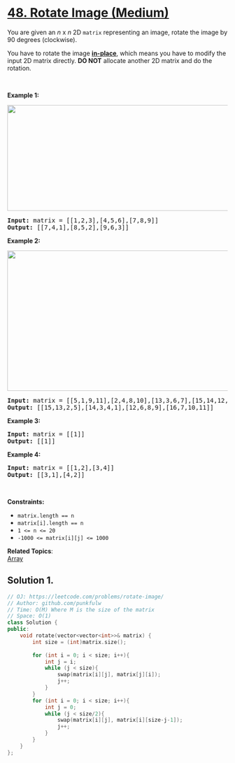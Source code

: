 # [48. Rotate Image (Medium)](https://leetcode.com/problems/rotate-image/)

<p>You are given an <em>n</em> x <em>n</em> 2D <code>matrix</code> representing an image, rotate the image by 90 degrees (clockwise).</p>

<p>You have to rotate the image <a href="https://en.wikipedia.org/wiki/In-place_algorithm" target="_blank"><strong>in-place</strong></a>, which means you have to modify the input 2D matrix directly. <strong>DO NOT</strong> allocate another 2D matrix and do the rotation.</p>

<p>&nbsp;</p>
<p><strong>Example 1:</strong></p>
<img alt="" src="https://assets.leetcode.com/uploads/2020/08/28/mat1.jpg" style="width: 642px; height: 242px;">
<pre><strong>Input:</strong> matrix = [[1,2,3],[4,5,6],[7,8,9]]
<strong>Output:</strong> [[7,4,1],[8,5,2],[9,6,3]]
</pre>

<p><strong>Example 2:</strong></p>
<img alt="" src="https://assets.leetcode.com/uploads/2020/08/28/mat2.jpg" style="width: 800px; height: 321px;">
<pre><strong>Input:</strong> matrix = [[5,1,9,11],[2,4,8,10],[13,3,6,7],[15,14,12,16]]
<strong>Output:</strong> [[15,13,2,5],[14,3,4,1],[12,6,8,9],[16,7,10,11]]
</pre>

<p><strong>Example 3:</strong></p>

<pre><strong>Input:</strong> matrix = [[1]]
<strong>Output:</strong> [[1]]
</pre>

<p><strong>Example 4:</strong></p>

<pre><strong>Input:</strong> matrix = [[1,2],[3,4]]
<strong>Output:</strong> [[3,1],[4,2]]
</pre>

<p>&nbsp;</p>
<p><strong>Constraints:</strong></p>

<ul>
	<li><code>matrix.length == n</code></li>
	<li><code>matrix[i].length == n</code></li>
	<li><code>1 &lt;= n &lt;= 20</code></li>
	<li><code>-1000 &lt;= matrix[i][j] &lt;= 1000</code></li>
</ul>


**Related Topics**:  
[Array](https://leetcode.com/tag/array/)

## Solution 1.

```cpp
// OJ: https://leetcode.com/problems/rotate-image/
// Author: github.com/punkfulw
// Time: O(M) Where M is the size of the matrix
// Space: O(1)
class Solution {
public:
    void rotate(vector<vector<int>>& matrix) {
        int size = (int)matrix.size();
        
        for (int i = 0; i < size; i++){
            int j = i;
            while (j < size){
                swap(matrix[i][j], matrix[j][i]);
                j++;
            }
        }        
        for (int i = 0; i < size; i++){
            int j = 0;
            while (j < size/2){
                swap(matrix[i][j], matrix[i][size-j-1]);
                j++;
            }
        }
    }
};
```
